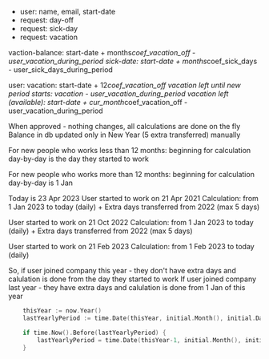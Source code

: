 - user: name, email, start-date
- request: day-off
- request: sick-day
- request: vacation

vaction-balance: start-date + months*coef_vacation_off - user_vacation_during_period
sick-date: start-date + months*coef_sick_days - user_sick_days_during_period

user:
vacation: start-date + 12*coef_vacation_off
vacation left until new period starts: vacation - user_vacation_during_period
vacation left (available): start-date + cur_month*coef_vacation_off - user_vacation_during_period


When approved - nothing changes, all calculations are done on the fly
Balance in db updated only in New Year (5 extra transferred) manually

For new people who works less than 12 months:
beginning for calculation day-by-day is the day they started to work

For new people who works more than 12 months:
beginning for calculation day-by-day is 1 Jan


Today is 23 Apr 2023
User started to work on 21 Apr 2021
Calculation: from 1 Jan 2023 to today (daily) + Extra days transferred from 2022 (max 5 days)

User started to work on 21 Oct 2022
Calculation: from 1 Jan 2023 to today (daily) + Extra days transferred from 2022 (max 5 days)

User started to work on 21 Feb 2023
Calculation: from 1 Feb 2023 to today (daily)


So, if user joined company this year - they don't have extra days and calulation is done from the day they started to work
If user joined company last year - they have extra days and calulation is done from 1 Jan of this year

```go
	thisYear := now.Year()
	lastYearlyPeriod := time.Date(thisYear, initial.Month(), initial.Day(), 0, 0, 0, 0, time.UTC)

	if time.Now().Before(lastYearlyPeriod) {
		lastYearlyPeriod = time.Date(thisYear-1, initial.Month(), initial.Day(), 0, 0, 0, 0, time.UTC)
	}
```
